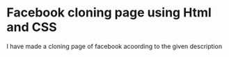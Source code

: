 # Facebook cloning page using Html and CSS
I have made a cloning page of facebook acoording to the given description 
